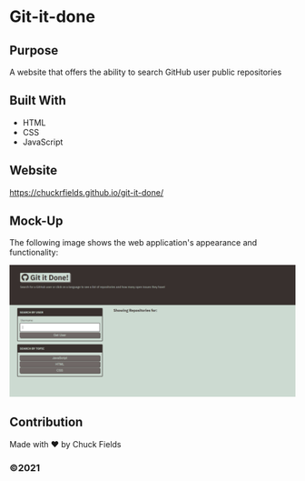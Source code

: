 # Git-it-done

## Purpose
A website that offers the ability to search GitHub user public repositories

## Built With
* HTML
* CSS
* JavaScript

## Website
https://chuckrfields.github.io/git-it-done/

## Mock-Up

The following image shows the web application's appearance and functionality:

![git-it-done demo](./assets/gititdone.png)

## Contribution
Made with ❤️ by Chuck Fields

### ©️2021 
